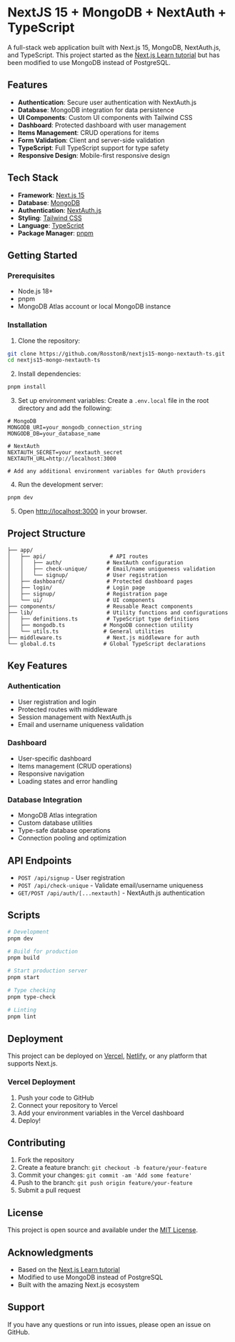 # NextJS 15 + MongoDB + NextAuth + TypeScript

A full-stack web application built with Next.js 15, MongoDB, NextAuth.js, and TypeScript. This project started as the [Next.js Learn tutorial](https://nextjs.org/learn) but has been modified to use MongoDB instead of PostgreSQL.

## Features

- **Authentication**: Secure user authentication with NextAuth.js
- **Database**: MongoDB integration for data persistence
- **UI Components**: Custom UI components with Tailwind CSS
- **Dashboard**: Protected dashboard with user management
- **Items Management**: CRUD operations for items
- **Form Validation**: Client and server-side validation
- **TypeScript**: Full TypeScript support for type safety
- **Responsive Design**: Mobile-first responsive design

## Tech Stack

- **Framework**: [Next.js 15](https://nextjs.org/)
- **Database**: [MongoDB](https://www.mongodb.com/)
- **Authentication**: [NextAuth.js](https://next-auth.js.org/)
- **Styling**: [Tailwind CSS](https://tailwindcss.com/)
- **Language**: [TypeScript](https://www.typescriptlang.org/)
- **Package Manager**: [pnpm](https://pnpm.io/)

## Getting Started

### Prerequisites

- Node.js 18+
- pnpm
- MongoDB Atlas account or local MongoDB instance

### Installation

1. Clone the repository:

```bash
git clone https://github.com/RosstonB/nextjs15-mongo-nextauth-ts.git
cd nextjs15-mongo-nextauth-ts
```

2. Install dependencies:

```bash
pnpm install
```

3. Set up environment variables:
   Create a `.env.local` file in the root directory and add the following:

```env
# MongoDB
MONGODB_URI=your_mongodb_connection_string
MONGODB_DB=your_database_name

# NextAuth
NEXTAUTH_SECRET=your_nextauth_secret
NEXTAUTH_URL=http://localhost:3000

# Add any additional environment variables for OAuth providers
```

4. Run the development server:

```bash
pnpm dev
```

5. Open [http://localhost:3000](http://localhost:3000) in your browser.

## Project Structure

```
├── app/
│   ├── api/                    # API routes
│   │   ├── auth/              # NextAuth configuration
│   │   ├── check-unique/      # Email/name uniqueness validation
│   │   └── signup/            # User registration
│   ├── dashboard/             # Protected dashboard pages
│   ├── login/                 # Login page
│   ├── signup/                # Registration page
│   └── ui/                    # UI components
├── components/                # Reusable React components
├── lib/                       # Utility functions and configurations
│   ├── definitions.ts         # TypeScript type definitions
│   ├── mongodb.ts            # MongoDB connection utility
│   └── utils.ts              # General utilities
├── middleware.ts              # Next.js middleware for auth
└── global.d.ts               # Global TypeScript declarations
```

## Key Features

### Authentication

- User registration and login
- Protected routes with middleware
- Session management with NextAuth.js
- Email and username uniqueness validation

### Dashboard

- User-specific dashboard
- Items management (CRUD operations)
- Responsive navigation
- Loading states and error handling

### Database Integration

- MongoDB Atlas integration
- Custom database utilities
- Type-safe database operations
- Connection pooling and optimization

## API Endpoints

- `POST /api/signup` - User registration
- `POST /api/check-unique` - Validate email/username uniqueness
- `GET/POST /api/auth/[...nextauth]` - NextAuth.js authentication

## Scripts

```bash
# Development
pnpm dev

# Build for production
pnpm build

# Start production server
pnpm start

# Type checking
pnpm type-check

# Linting
pnpm lint
```

## Deployment

This project can be deployed on [Vercel](https://vercel.com/), [Netlify](https://netlify.com/), or any platform that supports Next.js.

### Vercel Deployment

1. Push your code to GitHub
2. Connect your repository to Vercel
3. Add your environment variables in the Vercel dashboard
4. Deploy!

## Contributing

1. Fork the repository
2. Create a feature branch: `git checkout -b feature/your-feature`
3. Commit your changes: `git commit -am 'Add some feature'`
4. Push to the branch: `git push origin feature/your-feature`
5. Submit a pull request

## License

This project is open source and available under the [MIT License](LICENSE).

## Acknowledgments

- Based on the [Next.js Learn tutorial](https://nextjs.org/learn)
- Modified to use MongoDB instead of PostgreSQL
- Built with the amazing Next.js ecosystem

## Support

If you have any questions or run into issues, please open an issue on GitHub.
